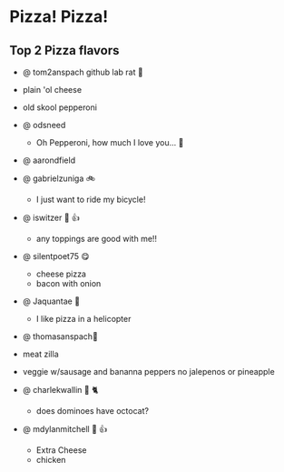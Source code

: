 Pizza! Pizza!
=====
## Top 2 Pizza flavors
 * @ tom2anspach github lab rat :rat:
 
  * plain 'ol cheese
  * old skool pepperoni
 
  
 * @ odsneed
 
   * Oh Pepperoni, how much I love you... :rat:
 

* @ aarondfield
 
 

* @ gabrielzuniga :bike:
  *  I just want to ride my bicycle!

 

* @ iswitzer :pizza: :+1:
  * any toppings are good with me!!  


* @ silentpoet75 :yum:

  * cheese pizza
  * bacon with onion

 

* @ Jaquantae :helicopter:
  * I like pizza in a helicopter

 

* @ thomasanspach:jack_o_lantern:  
 
 * meat zilla
 * veggie w/sausage and bananna peppers no jalepenos or pineapple
 

* @ charlekwallin :octopus: :cat2:
  * does dominoes have octocat?

* @ mdylanmitchell :chicken: :+1:
  * Extra Cheese
  * chicken
 

 

